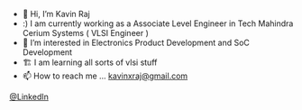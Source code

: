 - 👋 Hi, I’m Kavin Raj
- :) I am currently working as a Associate Level Engineer in Tech Mahindra Cerium Systems ( VLSI Engineer )
- 👀 I’m interested in Electronics Product Development and SoC Development
- 🏗 I am learning all sorts of vlsi stuff
- 📫 How to reach me ... <kavinxraj@gmail.com>

[@LinkedIn](https://www.linkedin.com/in/kavinxraj)
